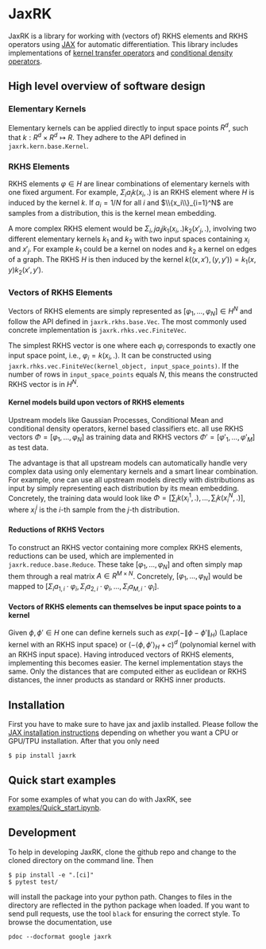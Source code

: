 # JaxRK

JaxRK is a library for working with (vectors of) RKHS elements and RKHS operators using [JAX](https://github.com/google/jax) for automatic differentiation. This library includes implementations of [kernel transfer operators](https://arxiv.org/abs/1712.01572) and [conditional density operators](https://arxiv.org/abs/1905.11255).

## High level overview of software design

### Elementary Kernels
Elementary kernels can be applied directly to input space points $R^d$, such that $k: R^d \times R^d \mapsto R$. They adhere to the API defined in `jaxrk.kern.base.Kernel`.

### RKHS Elements
RKHS elements $φ ∈ H$ are linear combinations of elementary kernels with one fixed argument. For example, $Σ_i a_i k(x_i, .)$ is an RKHS element where $H$ is induced by the kernel $k$. If $a_i = 1/N$ for all $i$ and $\\{x_i\\}_{i=1}^N$ are samples from a distribution, this is the kernel mean embedding.

A more complex RKHS element would be $Σ_i,j a_ij k_1(x_i, .) k_2(x'_j, .)$, involving two different elementary kernels $k_1$ and $k_2$ with two input spaces containing $x_i$ and $x'_j$. For example $k_1$ could be a kernel on nodes and $k_2$ a kernel on edges of a graph. The RKHS $H$ is then induced by the kernel $k((x,x'), (y,y')) = k_1(x, y) k_2(x', y')$.

### Vectors of RKHS Elements
Vectors of RKHS elements are simply represented as $[φ_1, …, φ_N] ∈ H^N$ and follow the API defined in `jaxrk.rkhs.base.Vec`. The most commonly used concrete implementation is `jaxrk.rhks.vec.FiniteVec`.

The simplest RKHS vector is one where each $φ_i$ corresponds to exactly one input space point, i.e., $φ_i = k(x_i, .)$. It can be constructed using `jaxrk.rhks.vec.FiniteVec(kernel_object, input_space_points)`. If the number of rows in `input_space_points` equals $N$, this means the constructed RKHS vector is in $H^N$.

#### Kernel models build upon vectors of RKHS elements

Upstream models like Gaussian Processes, Conditional Mean and conditional density operators, kernel based classifiers etc. all use RKHS vectors $\Phi = [φ_1, …, φ_N]$ as training data and RKHS vectors $\Phi' = [φ'_1, …, φ'_M]$ as test data.

The advantage is that all upstream models can automatically handle very complex data using only elementary kernels and a smart linear combination. For example, one can use all upstream models directly with distributions as input by simply representing each distribution by its mean embedding. Concretely, the training data would look like $\Phi = [\sum_i k(x^1_i, .), …, \sum_i k(x^N_i, .)]$, where $x^j_i$ is the $i$-th sample from the $j$-th distribution.

#### Reductions of RKHS Vectors
To construct an RKHS vector containing more complex RKHS elements, reductions can be used, which are implemented in `jaxrk.reduce.base.Reduce`. These take $[φ_1, …, φ_N]$ and often simply map them through a real matrix $A ∈ R^{M \times N}$. Concretely, $[φ_1, …, φ_N]$ would be mapped to $[Σ_i a_{1,i} \cdot φ_i, Σ_i a_{2,i} \cdot φ_i, …, Σ_i a_{M,i}\cdot φ_i]$.


#### Vectors of RKHS elements can themselves be input space points to a kernel

Given $\phi, \phi' \in H$ one can define kernels such as $exp(-\|\phi-\phi'\|_H)$ (Laplace kernel with an RKHS input space) or $(-\langle\phi,\phi'\rangle_H + c)^d$ (polynomial kernel with an RKHS input space). Having introduced vectors of RKHS elements, implementing this becomes easier. The kernel implementation stays the same. Only the distances that are computed either as euclidean or RKHS distances, the inner products as  standard or RKHS inner products.

## Installation
First you have to make sure to have jax and jaxlib installed. Please follow the [JAX installation instructions](https://github.com/google/jax) depending on whether you want a CPU or GPU/TPU installation. After that you only need
```
$ pip install jaxrk
```

## Quick start examples

For some examples of what you can do with JaxRK, see [examples/Quick_start.ipynb](https://github.com/zalandoresearch/JaxRK/blob/master/examples/Quick_start.ipynb).


## Development

To help in developing JaxRK, clone the github repo and change to the cloned directory on the command line. Then 
```
$ pip install -e ".[ci]"
$ pytest test/
```
will install the package into your python path. Changes to files in the directory are reflected in the python package when loaded.
If you want to send pull requests, use the tool `black` for ensuring the correct style.
To browse the documentation, use

```
pdoc --docformat google jaxrk
```
